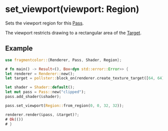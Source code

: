 # set_viewport(viewport: Region)

Sets the viewport region for this [Pass](https://fragmentcolor.org/docs/api/pass).

The viewport restricts drawing to a rectangular area of the [Target](https://fragmentcolor.org/docs/api/target).

## Example

```rust
use fragmentcolor::{Renderer, Pass, Shader, Region};

# fn main() -> Result<(), Box<dyn std::error::Error>> {
let renderer = Renderer::new();
let target = pollster::block_on(renderer.create_texture_target([64, 64]))?;

let shader = Shader::default();
let mut pass = Pass::new("clipped");
pass.add_shader(&shader);

pass.set_viewport(Region::from_region(0, 0, 32, 32));

renderer.render(&pass, &target)?;
# Ok(())
# }
```
